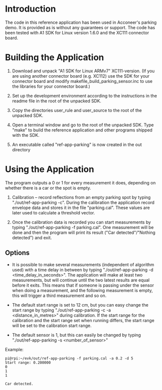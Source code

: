 # Introduction

The code in this reference application has been used in Acconeer's parking demo. It is provided as is without any guarantees or support. The code has been tested with A1 SDK for Linux version 1.6.0 and the XC111 connector board.


# Building the Application

1. Download and unpack "A1 SDK for Linux ARMv7" XC111-version. (If you are using another connector board (e.g. XC112) use the SDK for your connector board and modify makefile_build_parking_sensor.inc to use the libraries for your connector board.)

2. Set up the development environment according to the instructions in the readme file in the root of the unpacked SDK.

3. Copy the directories user_rule and user_source to the root of the unpacked SDK.

4. Open a terminal window and go to the root of the unpacked SDK. Type "make" to build the reference application and other programs shipped with the SDK.

5. An executable called "ref-app-parking" is now created in the out directory

# Using the Application 
The program outputs a 0 or 1 for every measurement it does, depending on whether there is a car or the spot is empty.

1. Calibration – record reflections from an empty parking spot by typing "./out/ref-app-parking -c".
During the calibration the application record envelope data and stores it in the file "parking.cal". These values are later used to calculate a threshold vector.

2. Once the calibration data is recorded you can start measurements by typing "./out/ref-app-parking -f parking.cal". One measurement will be done and then the program will print its result ("Car detected"/"Nothing detected") and exit. 

## Options
- It is possible to make several measurements (independent of algorithm used) with a time delay in between by typing "./out/ref-app-parking -d <time_delay_in_seconds>". The application will make at least two measurements, but will continue until the two latest results are equal before it exits. This means that if someone is passing under the sensor when doing a measurement, and the following measurement is empty, this will trigger a third measurement and so on.

- The default start range is set to 12 cm, but you can easy change the start range by typing "./out/ref-app-parking -c -a <distance_in_metres>" during calibration. If the start range for the calibration and the start range set when running differs, the start range will be set to the calibration start range. 

- The default sensor is 1, but this can easily be changed by typing "./out/ref-app-parking -s <number_of_sensor>"

Example:
```
pi@rpi:~/evk/out/ref-app-parking -f parking.cal -a 0.2 -d 5
Start range: 0.200000
0
1
1

Car detected.
```
